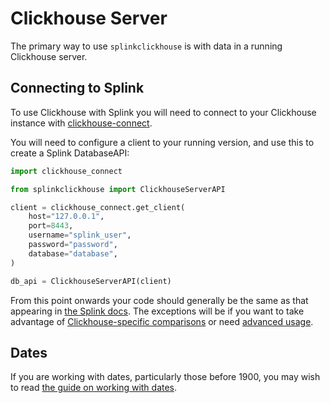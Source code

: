 # Clickhouse Server

The primary way to use `splinkclickhouse` is with data in a running Clickhouse server.

## Connecting to Splink

To use Clickhouse with Splink you will need to connect to your Clickhouse instance with [clickhouse-connect](https://github.com/ClickHouse/clickhouse-connect).

You will need to configure a client to your running version, and use this to create a Splink DatabaseAPI:

```python
import clickhouse_connect

from splinkclickhouse import ClickhouseServerAPI

client = clickhouse_connect.get_client(
    host="127.0.0.1",
    port=8443,
    username="splink_user",
    password="password",
    database="database",
)

db_api = ClickhouseServerAPI(client)
```

From this point onwards your code should generally be the same as that appearing in [the Splink docs](https://moj-analytical-services.github.io/splink/demos/examples/examples_index.html). The exceptions will be if you want to take advantage of [Clickhouse-specific comparisons](../api/libraries.md) or need [advanced usage](../advanced.md).

## Dates

If you are working with dates, particularly those before 1900, you may wish to read [the guide on working with dates](../advanced.md#working-with-dates).
